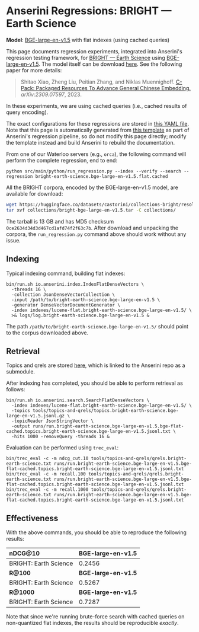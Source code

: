 # Anserini Regressions: BRIGHT &mdash; Earth Science

**Model**: [BGE-large-en-v1.5](https://huggingface.co/BAAI/bge-large-en-v1.5) with flat indexes (using cached queries)

This page documents regression experiments, integrated into Anserini's regression testing framework, for [BRIGHT &mdash; Earth Science](https://brightbenchmark.github.io/) using [BGE-large-en-v1.5](https://huggingface.co/BAAI/bge-large-en-v1.5).
The model itself can be download [here](https://huggingface.co/BAAI/bge-large-en-v1.5).
See the following paper for more details:

> Shitao Xiao, Zheng Liu, Peitian Zhang, and Niklas Muennighoff. [C-Pack: Packaged Resources To Advance General Chinese Embedding.](https://arxiv.org/abs/2309.07597) _arXiv:2309.07597_, 2023.

In these experiments, we are using cached queries (i.e., cached results of query encoding).

The exact configurations for these regressions are stored in [this YAML file](../../src/main/resources/regression/bright-earth-science.bge-large-en-v1.5.flat.cached.yaml).
Note that this page is automatically generated from [this template](../../src/main/resources/docgen/templates/bright-earth-science.bge-large-en-v1.5.flat.cached.template) as part of Anserini's regression pipeline, so do not modify this page directly; modify the template instead and build Anserini to rebuild the documentation.

From one of our Waterloo servers (e.g., `orca`), the following command will perform the complete regression, end to end:

```
python src/main/python/run_regression.py --index --verify --search --regression bright-earth-science.bge-large-en-v1.5.flat.cached
```

All the BRIGHT corpora, encoded by the BGE-large-en-v1.5 model, are available for download:

```bash
wget https://huggingface.co/datasets/castorini/collections-bright/resolve/main/bright-bge-large-en-v1.5.tar -P collections/
tar xvf collections/bright-bge-large-en-v1.5.tar -C collections/
```

The tarball is 13 GB and has MD5 checksum `0ce2634d34d3d467cd1afd74f2f63c7b`.
After download and unpacking the corpora, the `run_regression.py` command above should work without any issue.

## Indexing

Typical indexing command, building flat indexes:

```
bin/run.sh io.anserini.index.IndexFlatDenseVectors \
  -threads 16 \
  -collection JsonDenseVectorCollection \
  -input /path/to/bright-earth-science.bge-large-en-v1.5 \
  -generator DenseVectorDocumentGenerator \
  -index indexes/lucene-flat.bright-earth-science.bge-large-en-v1.5/ \
  >& logs/log.bright-earth-science.bge-large-en-v1.5 &
```

The path `/path/to/bright-earth-science.bge-large-en-v1.5/` should point to the corpus downloaded above.

## Retrieval

Topics and qrels are stored [here](https://github.com/castorini/anserini-tools/tree/master/topics-and-qrels), which is linked to the Anserini repo as a submodule.

After indexing has completed, you should be able to perform retrieval as follows:

```
bin/run.sh io.anserini.search.SearchFlatDenseVectors \
  -index indexes/lucene-flat.bright-earth-science.bge-large-en-v1.5/ \
  -topics tools/topics-and-qrels/topics.bright-earth-science.bge-large-en-v1.5.jsonl.gz \
  -topicReader JsonStringVector \
  -output runs/run.bright-earth-science.bge-large-en-v1.5.bge-flat-cached.topics.bright-earth-science.bge-large-en-v1.5.jsonl.txt \
  -hits 1000 -removeQuery -threads 16 &
```

Evaluation can be performed using `trec_eval`:

```
bin/trec_eval -c -m ndcg_cut.10 tools/topics-and-qrels/qrels.bright-earth-science.txt runs/run.bright-earth-science.bge-large-en-v1.5.bge-flat-cached.topics.bright-earth-science.bge-large-en-v1.5.jsonl.txt
bin/trec_eval -c -m recall.100 tools/topics-and-qrels/qrels.bright-earth-science.txt runs/run.bright-earth-science.bge-large-en-v1.5.bge-flat-cached.topics.bright-earth-science.bge-large-en-v1.5.jsonl.txt
bin/trec_eval -c -m recall.1000 tools/topics-and-qrels/qrels.bright-earth-science.txt runs/run.bright-earth-science.bge-large-en-v1.5.bge-flat-cached.topics.bright-earth-science.bge-large-en-v1.5.jsonl.txt
```

## Effectiveness

With the above commands, you should be able to reproduce the following results:

| **nDCG@10**                                                                                                  | **BGE-large-en-v1.5**|
|:-------------------------------------------------------------------------------------------------------------|-----------|
| BRIGHT: Earth Science                                                                                        | 0.2456    |
| **R@100**                                                                                                    | **BGE-large-en-v1.5**|
| BRIGHT: Earth Science                                                                                        | 0.5267    |
| **R@1000**                                                                                                   | **BGE-large-en-v1.5**|
| BRIGHT: Earth Science                                                                                        | 0.7287    |

Note that since we're running brute-force search with cached queries on non-quantized flat indexes, the results should be reproducible _exactly_.
